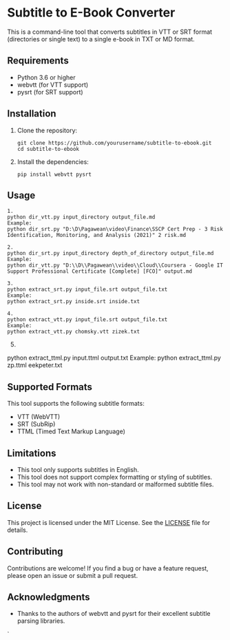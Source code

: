 # Subtitle to E-Book Converter

This is a command-line tool that converts subtitles in VTT or SRT format (directories or single text) to a single e-book in TXT or MD format. 

## Requirements

- Python 3.6 or higher
- webvtt (for VTT support)
- pysrt (for SRT support)

## Installation

1. Clone the repository:

   ```
   git clone https://github.com/yourusername/subtitle-to-ebook.git
   cd subtitle-to-ebook
   ```

2. Install the dependencies:

   ```
   pip install webvtt pysrt
   ```

## Usage

```
1.
python dir_vtt.py input_directory output_file.md
Example:
python dir_srt.py "D:\D\Pagawean\video\Finance\SSCP Cert Prep - 3 Risk Identification, Monitoring, and Analysis (2021)" 2 risk.md 

2.
python dir_srt.py input_directory depth_of_directory output_file.md
Example:
python dir_vtt.py "D:\\D\\Pagawean\\video\\Cloud\\Coursera - Google IT Support Professional Certificate [Complete] [FCO]" output.md

3.
python extract_srt.py input_file.srt output_file.txt
Example:
python extract_srt.py inside.srt inside.txt

4.
python extract_vtt.py input_file.srt output_file.txt
Example:
python extract_vtt.py chomsky.vtt zizek.txt
```

5.
python extract_ttml.py input.ttml output.txt
Example:
python extract_ttml.py zp.ttml eekpeter.txt

## Supported Formats

This tool supports the following subtitle formats:

- VTT (WebVTT)
- SRT (SubRip)
- TTML (Timed Text Markup Language)

## Limitations

- This tool only supports subtitles in English.
- This tool does not support complex formatting or styling of subtitles.
- This tool may not work with non-standard or malformed subtitle files.

## License

This project is licensed under the MIT License. See the [LICENSE](LICENSE) file for details.

## Contributing

Contributions are welcome! If you find a bug or have a feature request, please open an issue or submit a pull request.

## Acknowledgments

- Thanks to the authors of webvtt and pysrt for their excellent subtitle parsing libraries.


`

